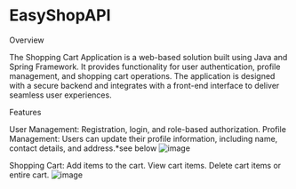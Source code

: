 # EasyShopAPI
Overview

The Shopping Cart Application is a web-based solution built using Java and Spring Framework. It provides functionality for user authentication, profile management, and shopping cart operations. The application is designed with a secure backend and integrates with a front-end interface to deliver seamless user experiences.

Features

User Management:
Registration, login, and role-based authorization.
Profile Management: Users can update their profile information, including name, contact details, and address.*see below
![image](https://github.com/user-attachments/assets/3c872273-50c3-4670-99b4-0089da8e70e4)


Shopping Cart:
Add items to the cart.
View cart items.
Delete cart items or entire cart.
![image](https://github.com/user-attachments/assets/a1796c48-b4e6-4951-aadd-8809a4907cb6)


